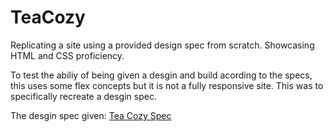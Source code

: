 
# TeaCozy
Replicating a site using a provided design spec from scratch. Showcasing HTML and CSS proficiency.

To test the abiliy of being given a desgin and build acording to the specs, this uses some flex concepts but it is not a fully responsive site. This was to specifically recreate a desgin spec.

The desgin spec given:
[Tea Cozy Spec](https://user-images.githubusercontent.com/104288486/170185878-709b7d65-06b4-46df-bfe6-aa5ff68b8739.jpg)
